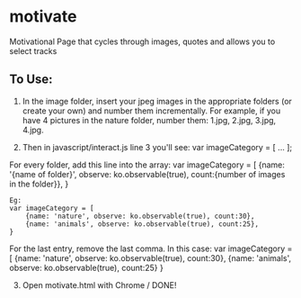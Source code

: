 motivate
========

Motivational Page that cycles through images, quotes and allows you to select tracks

To Use:
-------
1. In the image folder, insert your jpeg images in the appropriate folders (or create your own) and number them incrementally. For example, if you have 4 pictures in the nature folder, number them: 1.jpg, 2.jpg, 3.jpg, 4.jpg.

2. Then in javascript/interact.js line 3 you'll see:
var imageCategory = [
    ...
];

For every folder, add this line into the array:
    var imageCategory = [
        {name: '{name of folder}', observe: ko.observable(true), count:{number of images in the folder}},
    }

    Eg:
    var imageCategory = [
        {name: 'nature', observe: ko.observable(true), count:30},
        {name: 'animals', observe: ko.observable(true), count:25},
    }

For the last entry, remove the last comma. In this case:
    var imageCategory = [
        {name: 'nature', observe: ko.observable(true), count:30},
        {name: 'animals', observe: ko.observable(true), count:25}
    }

3. Open motivate.html with Chrome / DONE!